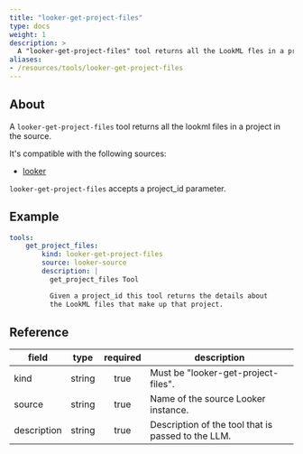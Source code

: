```yaml
---
title: "looker-get-project-files"
type: docs
weight: 1
description: >
  A "looker-get-project-files" tool returns all the LookML fles in a project in the source.
aliases:
- /resources/tools/looker-get-project-files
---
```


## About

A `looker-get-project-files` tool returns all the lookml files in a project in the source.

It's compatible with the following sources:

- [looker](../../sources/looker.md)

`looker-get-project-files` accepts a project_id parameter.

## Example

```yaml
tools:
    get_project_files:
        kind: looker-get-project-files
        source: looker-source
        description: |
          get_project_files Tool

          Given a project_id this tool returns the details about
          the LookML files that make up that project.
```

## Reference

| **field**   |                  **type**                  | **required** | **description**                                                                                  |
|-------------|:------------------------------------------:|:------------:|--------------------------------------------------------------------------------------------------|
| kind        |                   string                   |     true     | Must be "looker-get-project-files".                                                              |
| source      |                   string                   |     true     | Name of the source Looker instance.                                                              |
| description |                   string                   |     true     | Description of the tool that is passed to the LLM.                                               |